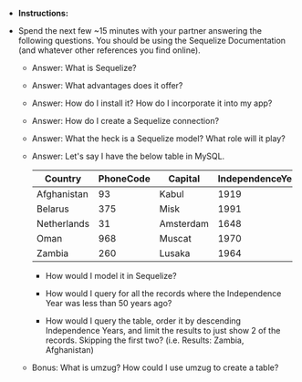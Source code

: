 * **Instructions:**

- Spend the next few ~15 minutes with your partner answering the following questions. You should be using the Sequelize Documentation (and whatever other references you find online).

	- Answer: What is Sequelize?

	- Answer: What advantages does it offer?

	- Answer: How do I install it? How do I incorporate it into my app?

	- Answer: How do I create a Sequelize connection?

	- Answer: What the heck is a Sequelize model? What role will it play?

	- Answer: Let's say I have the below table in MySQL. 

		| Country     | PhoneCode | Capital   | IndependenceYear |
		|-------------|-----------|-----------|------------------|
		| Afghanistan | 93        | Kabul     | 1919             |
		| Belarus     | 375       | Misk      | 1991             |
		| Netherlands | 31        | Amsterdam | 1648             |
		| Oman        | 968       | Muscat    | 1970             |
		| Zambia      | 260       | Lusaka    | 1964             |

		- How would I model it in Sequelize? 

		- How would I query for all the records where the Independence Year was less than 50 years ago?

		- How would I query the table, order it by descending Independence Years, and limit the results to just show 2 of the records. Skipping the first two? (i.e. Results: Zambia, Afghanistan)

	- Bonus: What is umzug? How could I use umzug to create a table? 